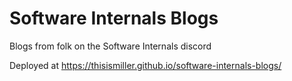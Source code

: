 # Software Internals Blogs
Blogs from folk on the Software Internals discord

Deployed at https://thisismiller.github.io/software-internals-blogs/
